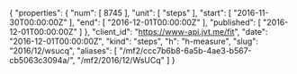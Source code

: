 {
  "properties": {
    "num": [
      8745
    ],
    "unit": [
      "steps"
    ],
    "start": [
      "2016-11-30T00:00:00Z"
    ],
    "end": [
      "2016-12-01T00:00:00Z"
    ],
    "published": [
      "2016-12-01T00:00:00Z"
    ]
  },
  "client_id": "https://www-api.jvt.me/fit",
  "date": "2016-12-01T00:00:00Z",
  "kind": "steps",
  "h": "h-measure",
  "slug": "2016/12/wsucq",
  "aliases": [
    "/mf2/ccc7b6b8-6a5b-4ae3-b567-cb5063c3094a/",
    "/mf2/2016/12/WsUCq"
  ]
}
